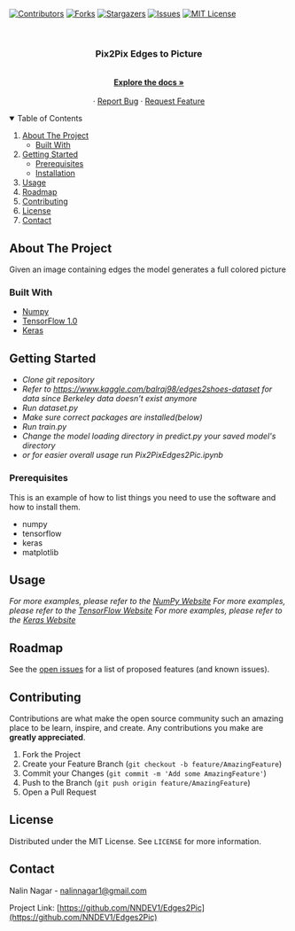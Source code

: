[![Contributors][contributors-shield]][contributors-url]
[![Forks][forks-shield]][forks-url]
[![Stargazers][stars-shield]][stars-url]
[![Issues][issues-shield]][issues-url]
[![MIT License][license-shield]][license-url]




<!-- PROJECT LOGO -->
<br />
<p align="center">
  <a href="https://github.com/NNDEV1/Edges2Pic">
  </a>

  <h3 align="center">Pix2Pix Edges to Picture</h3>

  <p align="center">
    <br />
    <a href="https://github.com/NNDEV1/Edges2Pic"><strong>Explore the docs »</strong></a>
    <br />
    <br />
    ·
    <a href="https://github.com/NNDEV1/Edges2Pic/issues">Report Bug</a>
    ·
    <a href="https://github.com/NNDEV1/Edges2Pic/issues">Request Feature</a>
  </p>
</p>



<!-- TABLE OF CONTENTS -->
<details open="open">
  <summary>Table of Contents</summary>
  <ol>
    <li>
      <a href="#about-the-project">About The Project</a>
      <ul>
        <li><a href="#built-with">Built With</a></li>
      </ul>
    </li>
    <li>
      <a href="#getting-started">Getting Started</a>
      <ul>
        <li><a href="#prerequisites">Prerequisites</a></li>
        <li><a href="#installation">Installation</a></li>
      </ul>
    </li>
    <li><a href="#usage">Usage</a></li>
    <li><a href="#roadmap">Roadmap</a></li>
    <li><a href="#contributing">Contributing</a></li>
    <li><a href="#license">License</a></li>
    <li><a href="#contact">Contact</a></li>
  </ol>
</details>



<!-- ABOUT THE PROJECT -->
## About The Project

Given an image containing edges the model generates a full colored picture

### Built With

* [Numpy](https://numpy.org)
* [TensorFlow 1.0](https://tensorflow.org)
* [Keras](https://keras.io)



<!-- GETTING STARTED -->
## Getting Started

* *Clone git repository*
* *Refer to https://www.kaggle.com/balraj98/edges2shoes-dataset for data since Berkeley data doesn't exist anymore*
* *Run dataset.py*
* *Make sure correct packages are installed(below)*
* *Run train.py*
* *Change the model loading directory in predict.py your saved model's directory*
* *or for easier overall usage run Pix2PixEdges2Pic.ipynb*

### Prerequisites

This is an example of how to list things you need to use the software and how to install them.
* numpy
* tensorflow
* keras
* matplotlib


<!-- USAGE EXAMPLES -->
## Usage

_For more examples, please refer to the [NumPy Website](https://numpy.org)_
_For more examples, please refer to the [TensorFlow Website](https://tensorflow.org)_
_For more examples, please refer to the [Keras Website](https://keras.io)_



<!-- ROADMAP -->
## Roadmap

See the [open issues](https://github.com/NNDEV1/Edges2Pic/issues) for a list of proposed features (and known issues).



<!-- CONTRIBUTING -->
## Contributing

Contributions are what make the open source community such an amazing place to be learn, inspire, and create. Any contributions you make are **greatly appreciated**.

1. Fork the Project
2. Create your Feature Branch (`git checkout -b feature/AmazingFeature`)
3. Commit your Changes (`git commit -m 'Add some AmazingFeature'`)
4. Push to the Branch (`git push origin feature/AmazingFeature`)
5. Open a Pull Request



<!-- LICENSE -->
## License

Distributed under the MIT License. See `LICENSE` for more information.



<!-- CONTACT -->
## Contact

Nalin Nagar - nalinnagar1@gmail.com

Project Link: [https://github.com/NNDEV1/Edges2Pic](https://github.com/NNDEV1/Edges2Pic)



<!-- MARKDOWN LINKS & IMAGES -->
<!-- https://www.markdownguide.org/basic-syntax/#reference-style-links -->
[contributors-shield]: https://img.shields.io/github/contributors/NNDEV1/Edges2Pic.svg?style=for-the-badge
[contributors-url]: https://github.com/NNDEV1/Edges2Pic/graphs/contributors
[forks-shield]: https://img.shields.io/github/forks/NNDEV1/Edges2Pic.svg?style=for-the-badge
[forks-url]: https://github.com/NNDEV1/Edges2Pic/network/members
[stars-shield]: https://img.shields.io/github/stars/NNDEV1/Edges2Pic.svg?style=for-the-badge
[stars-url]: https://github.com/NNDEV1/Edges2Pic/stargazers
[issues-shield]: https://img.shields.io/github/issues/NNDEV1/Edges2Pic.svg?style=for-the-badge
[issues-url]: https://github.com/NNDEV1/Edges2Pic/issues
[license-shield]: https://img.shields.io/github/license/NNDEV1/Edges2Pic.svg?style=for-the-badge
[license-url]: https://github.com/NNDEV1/Edges2Pic/blob/master/LICENSE.txt
